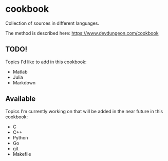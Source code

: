# cookbook
Collection of sources in different languages.

The method is described here: https://www.devdungeon.com/cookbook

## TODO!
Topics I'd like to add in this cookbook:
- Matlab
- Julia
- Markdown

## Available
Topics I'm currently working on that will be added in the near future in this cookbook:
- C
- C++
- Python
- Go
- git
- Makefile
